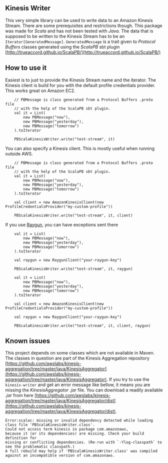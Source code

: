## Kinesis Writer

This very simple library can be used to write data to an Amazon Kinesis Stream. There are some prerequisites and restrictions though.
This package was made for _Scala_ and has not been tested with _Java_.
The data that is supposed to be written to the Kinesis Stream has to be an `Iterator[GeneratedMessage]`. `GeneratedMessage` is a trait given to _Protocol Buffers_ classes generated using the _ScalaPB_ sbt plugin [http://trueaccord.github.io/ScalaPB/](http://trueaccord.github.io/ScalaPB/)

## How to use it

Easiest is to just to provide the Kinesis Stream name and the iterator. The Kinesis client is build for you with the default profile credentials provider.
This works great on Amazon EC2.

```
    // PBMessage is class generated from a Protocol Buffers .proto file
    // with the help of the ScalaPB sbt plugin.
    val it = List(
        new PBMessage("now"),
        new PBMessage("yesterday"),
        new PBMessage("tomorrow")
    ).toIterator

    PBScalaKinesisWriter.write("test-stream", it)
```

You can also specify a Kinesis client.
This is mostly useful when running outside AWS.

```
    // PBMessage is class generated from a Protocol Buffers .proto file
    // with the help of the ScalaPB sbt plugin.
    val it = List(
        new PBMessage("now"),
        new PBMessage("yesterday"),
        new PBMessage("tomorrow")
    ).toIterator
    
    val client = new AmazonKinesisClient(new ProfileCredentialsProvider("my-custom-profile"))

    PBScalaKinesisWriter.write("test-stream", it, client)
``` 

If you use [Raygun](https://raygun.com/), you can have exceptions sent there

```
    val it = List(
        new PBMessage("now"),
        new PBMessage("yesterday"),
        new PBMessage("tomorrow")
    ).toIterator
      
    val raygun = new RaygunClient("your-raygun-key")

    PBScalaKinesisWriter.write("test-stream", it, raygun)
```

```
    val it = List(
        new PBMessage("now"),
        new PBMessage("yesterday"),
        new PBMessage("tomorrow")
    ).toIterator

    val client = new AmazonKinesisClient(new ProfileCredentialsProvider("my-custom-profile"))

    val raygun = new RaygunClient("your-raygun-key")

    PBScalaKinesisWriter.write("test-stream", it, client, raygun)
```

## Known issues

This project depends on some classes which are not available in Maven. The classes in question are part of the Kinesis Aggregation repository [https://github.com/awslabs/kinesis-aggregation/tree/master/java/KinesisAggregator](https://github.com/awslabs/kinesis-aggregation/tree/master/java/KinesisAggregator).
If you try to use the `kinesis-writer` and get an error message like bellow, it means you are missing the _KinesisAggregator_ _.jar_ file. You can download a readily available _.jar_ from here [https://github.com/awslabs/kinesis-aggregation/tree/master/java/KinesisAggregator/dist](https://github.com/awslabs/kinesis-aggregation/tree/master/java/KinesisAggregator/dist). 

```
Error:scalac: missing or invalid dependency detected while loading class file 'PBScalaKinesisWriter.class'.
Could not access term kinesis in package com.amazonaws,
because it (or its dependencies) are missing. Check your build definition for
missing or conflicting dependencies. (Re-run with `-Ylog-classpath` to see the problematic classpath.)
A full rebuild may help if 'PBScalaKinesisWriter.class' was compiled against an incompatible version of com.amazonaws.
```
